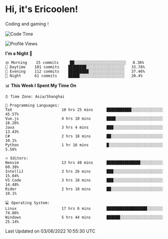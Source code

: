 # Hi, it's Ericoolen!
Coding and gaming！

<!--START_SECTION:waka-->
![Code Time](http://img.shields.io/badge/Code%20Time-307%20hrs%2021%20mins-blue)

![Profile Views](http://img.shields.io/badge/Profile%20Views-10-blue)

**I'm a Night 🦉** 

```text
🌞 Morning    25 commits     ██░░░░░░░░░░░░░░░░░░░░░░░   8.36% 
🌆 Daytime    101 commits    ████████░░░░░░░░░░░░░░░░░   33.78% 
🌃 Evening    112 commits    █████████░░░░░░░░░░░░░░░░   37.46% 
🌙 Night      61 commits     █████░░░░░░░░░░░░░░░░░░░░   20.4%

```


📊 **This Week I Spent My Time On** 

```text
⌚︎ Time Zone: Asia/Shanghai

💬 Programming Languages: 
TeX                      10 hrs 25 mins      ███████████░░░░░░░░░░░░░░   45.57% 
Vue.js                   4 hrs 10 mins       ████░░░░░░░░░░░░░░░░░░░░░   18.26% 
Java                     3 hrs 4 mins        ███░░░░░░░░░░░░░░░░░░░░░░   13.43% 
C#                       2 hrs 18 mins       ██░░░░░░░░░░░░░░░░░░░░░░░   10.1% 
Python                   1 hr 16 mins        █░░░░░░░░░░░░░░░░░░░░░░░░   5.58%

🔥 Editors: 
Neovim                   13 hrs 48 mins      ███████████████░░░░░░░░░░   60.38% 
IntelliJ                 3 hrs 26 mins       ███░░░░░░░░░░░░░░░░░░░░░░   15.04% 
VS Code                  3 hrs 18 mins       ███░░░░░░░░░░░░░░░░░░░░░░   14.48% 
Rider                    2 hrs 18 mins       ██░░░░░░░░░░░░░░░░░░░░░░░   10.1%

💻 Operating System: 
Linux                    17 hrs 6 mins       ██████████████████░░░░░░░   74.86% 
Windows                  5 hrs 44 mins       ██████░░░░░░░░░░░░░░░░░░░   25.14%

```


 Last Updated on 03/06/2022 10:55:30 UTC
<!--END_SECTION:waka-->

